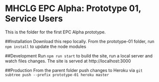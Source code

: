 # MHCLG EPC Alpha: Prototype 01, Service Users

This is the folder for the first EPC Alpha prototype.

##Installation
Download this repo locally.
From the prototype-01 folder, run `npm install` to update the node modules

##Development
Run `npm run start` to build the site, run a local server and watch files changes.
The site is served at http://localhost:3000

##Production
From the parent folder push changes to Heroku via 
`git subtree push --prefix prototype-01 heroku master`


